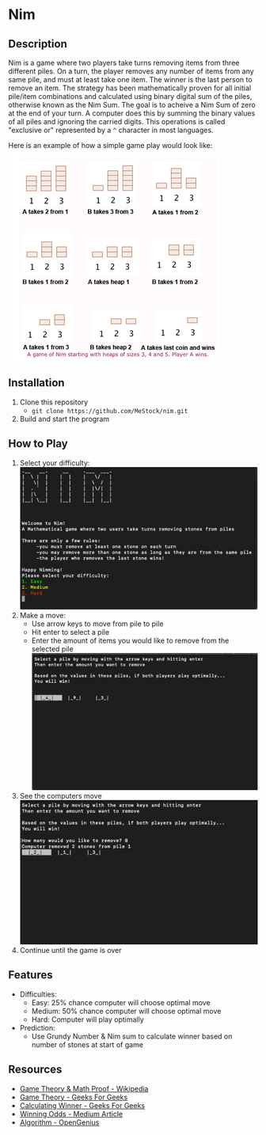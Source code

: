# Nim

## Description

Nim is a game where two players take turns removing items from three different piles. On a turn, the player removes any number of items from any same pile, and must at least take one item. The winner is the last person to remove an item. 
The strategy has been mathematically proven for all initial pile/item combinations and calculated using binary digital sum of the piles, otherwise known as the Nim Sum. The goal is to acheive a Nim Sum of zero at the end of your turn.
A computer does this by summing the binary values of all piles and ignoring the carried digits. This operations is called "exclusive or" represented by a ```^``` character in most languages.

Here is an example of how a simple game play would look like:<br>
![StepByStepGameVisual](./nim/StepByStep.png "Step by step game visual")

## Installation

1. Clone this repository
    * ```git clone https://github.com/MeStock/nim.git```
2. Build and start the program

## How to Play

1. Select your difficulty:<br>
     ![WelcomePage](./nim/WelcomePage.png "Game Welcome Page")<br>
2. Make a move:
    * Use arrow keys to move from pile to pile
    * Hit enter to select a pile
    * Enter the amount of items you would like to remove from the selected pile<br>
    ![HowToPlay](./nim/MakeAMove.png "How To Play")<br>
3. See the computers move<br>
    ![ComputerTurn](./nim/ComputerTurn.png "See Computers Moves")<br>
4. Continue until the game is over

## Features

* Difficulties:
    * Easy: 25% chance computer will choose optimal move
    * Medium: 50% chance computer will choose optimal move
    * Hard: Computer will play optimally
* Prediction:
    * Use Grundy Number & Nim sum to calculate winner based on number of stones at start of game

## Resources

* [Game Theory & Math Proof - Wikipedia](https://en.wikipedia.org/wiki/Nim)<br>
* [Game Theory - Geeks For Geeks](https://www.geeksforgeeks.org/combinatorial-game-theory-set-2-game-nim/)<br>
* [Calculating Winner - Geeks For Geeks](https://www.geeksforgeeks.org/find-winner-nim-game/)<br>
* [Winning Odds - Medium Article](https://medium.com/100-days-of-algorithms/day-90-simple-nim-ai-864b2fdf9e8a)<br>
* [Algorithm - OpenGenius](https://iq.opengenus.org/game-of-nim/)<br>
